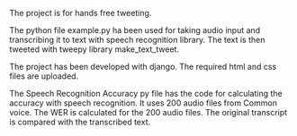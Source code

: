 The project is for hands free tweeting. 

The python file example.py ha been used for taking audio input and transcribing it to text with speech recognition library. The text is then tweeted with tweepy library make_text_tweet.

The project has been developed with django. The required html and css files are uploaded.

The Speech Recognition Accuracy py file has the code for calculating the accuracy with speech recognition. It uses 200 audio files from Common voice. The WER is calculated for the 200 audio files. The original transcript is compared with the transcribed text.
